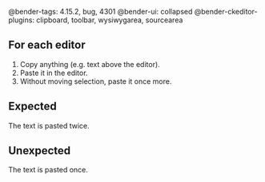 @bender-tags: 4.15.2, bug, 4301
@bender-ui: collapsed
@bender-ckeditor-plugins: clipboard, toolbar, wysiwygarea, sourcearea

## For each editor

1. Copy anything (e.g. text above the editor).
2. Paste it in the editor.
3. Without moving selection, paste it once more.

## Expected

The text is pasted twice.

## Unexpected

The text is pasted once.
